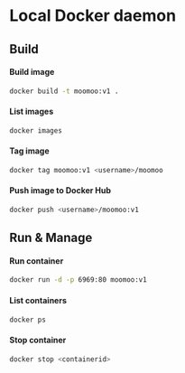 # Local Docker daemon

## Build
#### Build image
```bash
docker build -t moomoo:v1 .
```
#### List images
```bash
docker images
```
#### Tag image
```bash
docker tag moomoo:v1 <username>/moomoo  
```
#### Push image to Docker Hub
```bash
docker push <username>/moomoo:v1  
```

## Run & Manage
#### Run container
```bash
docker run -d -p 6969:80 moomoo:v1
```
#### List containers
```bash
docker ps
```
#### Stop container
```bash
docker stop <containerid>
```